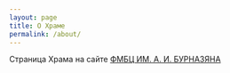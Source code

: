 ```yaml
---
layout: page
title: О Храме
permalink: /about/
---
```


Страница Храма на сайте [ФМБЦ ИМ. А. И. БУРНАЗЯНА](https://fmbafmbc.ru/about/about-the-center/church/)